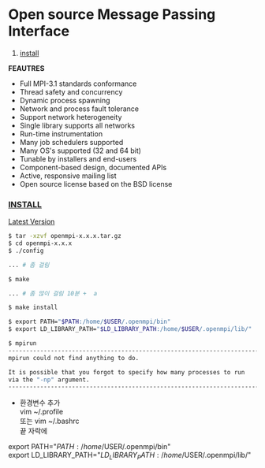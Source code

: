 # Open source Message Passing Interface<a name = "TOP"></a>

1. [install](#install)

**FEAUTRES**  
+ Full MPI-3.1 standards conformance
+ Thread safety and concurrency
+ Dynamic process spawning
+ Network and process fault tolerance
+ Support network heterogeneity
+ Single library supports all networks
+ Run-time instrumentation
+ Many job schedulers supported 
+ Many OS's supported (32 and 64 bit)
+ Tunable by installers and end-users
+ Component-based design, documented APIs
+ Active, responsive mailing list
+ Open source license based on the BSD license 

### [INSTALL](#TOP)<a name = "install"></a>

[Latest Version](https://www.open-mpi.org/software/ompi/)  

```bash
$ tar -xzvf openmpi-x.x.x.tar.gz
$ cd openmpi-x.x.x
$ ./config

... # 좀 걸림

$ make

... # 좀 많이 걸림 10분 +  a

$ make install

$ export PATH="$PATH:/home/$USER/.openmpi/bin"    
$ export LD_LIBRARY_PATH="$LD_LIBRARY_PATH:/home/$USER/.openmpi/lib/"  

$ mpirun
--------------------------------------------------------------------------
mpirun could not find anything to do.

It is possible that you forgot to specify how many processes to run
via the "-np" argument.
--------------------------------------------------------------------------

```


+ 환경변수 추가   
vim ~/.profile    
또는
vim ~/.bashrc  
끝 자락에   

export PATH="$PATH:/home/$USER/.openmpi/bin"    
export LD_LIBRARY_PATH="$LD_LIBRARY_PATH:/home/$USER/.openmpi/lib/"  










````

